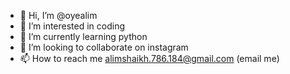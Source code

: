 - 👋 Hi, I’m @oyealim
- 👀 I’m interested in coding
- 🌱 I’m currently learning python
- 💞️ I’m looking to collaborate on instagram
- 📫 How to reach me alimshaikh.786.184@gmail.com (email me)

<!---
oyealim/oyealim is a ✨ special ✨ repository because its `README.md` (this file) appears on your GitHub profile.
You can click the Preview link to take a look at your changes.
--->
